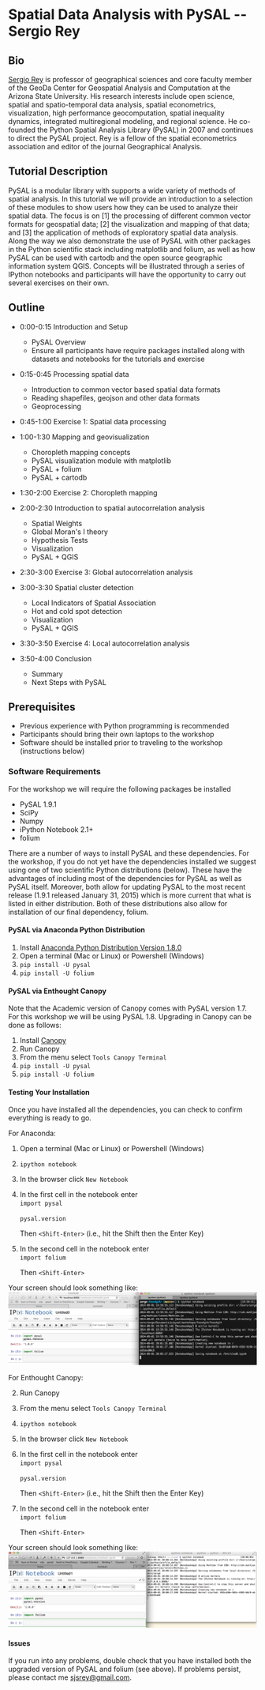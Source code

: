 
# Spatial Data Analysis with PySAL -- Sergio Rey


## Bio
[Sergio Rey][Rey] is professor of geographical sciences and core faculty member of the GeoDa Center for Geospatial Analysis and Computation at the Arizona State University. His research interests include open science, spatial and spatio-temporal data analysis, spatial econometrics, visualization, high performance geocomputation, spatial inequality dynamics, integrated multiregional modeling, and regional science. He co-founded the Python Spatial Analysis Library (PySAL) in 2007 and continues to direct the PySAL project.  Rey is a fellow of the spatial econometrics association and editor of the journal Geographical Analysis.

## Tutorial Description

PySAL is a modular library with supports a wide variety of methods of spatial analysis. In this tutorial we will provide an introduction to a selection of these modules to show users how they can be used to analyze their spatial data. The focus is on [1] the processing of different common vector formats for geospatial data; [2] the visualization and mapping of that data; and [3] the application of methods of exploratory spatial data analysis. Along the way we also demonstrate the use of PySAL with other packages in the Python scientific stack including matplotlib and folium, as well as how PySAL can be used with cartodb and the open source geographic information system QGIS. Concepts will be illustrated through a series of IPython notebooks and participants will have the opportunity to carry out several exercises on their own.

## Outline

- 0:00-0:15 Introduction and Setup
	- PySAL Overview
	- Ensure all participants have require packages installed along with datasets and notebooks for the tutorials and exercise

- 0:15-0:45 Processing spatial data
	- Introduction to common vector based spatial data formats
	- Reading shapefiles, geojson and other data formats
	- Geoprocessing

- 0:45-1:00 Exercise 1: Spatial data processing

- 1:00-1:30 Mapping and geovisualization
	- Choropleth mapping concepts
	- PySAL visualization module with matplotlib
	- PySAL + folium
	- PySAL + cartodb

- 1:30-2:00 Exercise 2: Choropleth mapping

- 2:00-2:30 Introduction to spatial autocorrelation analysis
	- Spatial Weights
	- Global Moran's I theory
	- Hypothesis Tests
	- Visualization
	- PySAL + QGIS

- 2:30-3:00 Exercise 3: Global autocorrelation analysis

- 3:00-3:30 Spatial cluster detection
	- Local Indicators of Spatial Association
	- Hot and cold spot detection
	- Visualization
	- PySAL + QGIS

- 3:30-3:50 Exercise 4: Local autocorrelation analysis

- 3:50-4:00 Conclusion
	- Summary
	- Next Steps with PySAL


## Prerequisites

- Previous experience with Python programming is recommended
- Participants should bring their own laptops to the workshop
- Software should be installed prior to traveling to the workshop (instructions below)

### Software Requirements

For the workshop we will require the following packages be installed

- PySAL 1.9.1
- SciPy
- Numpy
- iPython Notebook 2.1+
- folium

There are a number of ways to install PySAL and these dependencies. For the workshop, if you do not yet have the dependencies installed we suggest using one of two scientific Python distributions (below). These have the advantages of including most of the dependencies for PySAL as well as PySAL itself. Moreover, both allow for updating PySAL to the most recent release  (1.9.1 released January 31, 2015) which is more current that what is listed in either distribution. Both of these distributions also allow for installation of our final dependency, folium.

#### PySAL via Anaconda Python Distribution

1. Install [Anaconda Python Distribution Version 1.8.0][Anaconda]
2. Open a terminal (Mac or Linux) or Powershell (Windows)
2. `pip install -U pysal`
3. `pip install -U folium`

#### PySAL via Enthought Canopy
Note that the Academic version of Canopy comes with PySAL version 1.7. For this workshop we will be using PySAL 1.8. Upgrading in Canopy can be done as follows:

1. Install [Canopy][Canopy]
2. Run Canopy
3. From the menu select `Tools Canopy Terminal`
4. `pip install -U pysal`
5. `pip install -U folium`



#### Testing Your Installation

Once you have installed all the dependencies, you can check to confirm everything is ready to go.

For Anaconda:

1. Open a terminal (Mac or Linux) or Powershell (Windows)
2. `ipython notebook`
3. In the browser click `New Notebook`
3. In the first cell in the notebook enter  
   `import pysal`

   `pysal.version`
   
   Then `<Shift-Enter>` (i.e., hit the Shift then the Enter Key)
4. In the second cell in the notebook enter  
   `import folium`

   Then `<Shift-Enter>`
 
Your screen should look something like:
![Anaconda setup](esda/figures/anaconda.png)


For Enthought Canopy:

2. Run Canopy
3. From the menu select `Tools Canopy Terminal`
2. `ipython notebook`
3. In the browser click `New Notebook`
3. In the first cell in the notebook enter  
   `import pysal`

   `pysal.version`
   
   Then `<Shift-Enter>` (i.e., hit the Shift then the Enter Key)
4. In the second cell in the notebook enter  
   `import folium`

   Then `<Shift-Enter>`
 

Your screen should look something like:
![Enthought setup](esda/figures/enthought.png)


#### Issues

If you run into any problems, double check that you have installed both the upgraded version of PySAL and folium (see above). If problems persist, please contact me <sjsrey@gmail.com>.


[PySAL]: http://pysal.org
[GeoDaSpace]: https://geodacenter.asu.edu/software/downloads/geodaspace
[Anaconda]: http://continuum.io/downloads.html
[Canopy]: https://www.enthought.com/store
[VirtualBox]: https://www.virtualbox.org/wiki/Downloads
[VirtualBox 4.3.12]: http://download.virtualbox.org/virtualbox/4.3.12/VirtualBox-4.3.12-93733-Win.exe
[Vagrant]: http://www.vagrantup.com/downloads.html
[Vagrantfile]: Vagrantfile
[Rey]: https://geoplan.asu.edu/people/sergio-j-rey
